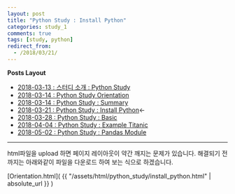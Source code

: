 ```yaml
---
layout: post
title: "Python Study : Install Python"
categories: study_1
comments: true
tags: [study, python]
redirect_from:
  - /2018/03/21/
---
```


**Posts Layout**

- [2018-03-13 : 스터디 소개 : Python Study](https://000namc.github.io/blog/2018/03/13/Python-Study/)
- [2018-03-14 : Python Study Orientation](https://000namc.github.io/blog/2018/03/14/Python-Study-Orientation/)  
- [2018-03-14 : Python Study : Summary](https://000namc.github.io/blog/2018/03/14/Python-Study-Summary/)
- [2018-03-21 : Python Study : Install Python](https://000namc.github.io/blog/2018/03/21/Python-Study-Install-Python/)$\leftarrow$  
- [2018-03-28 : Python Study : Basic](https://000namc.github.io/blog/2018/03/28/Python-Study-Basic/)
- [2018-04-04 : Python Study : Example Titanic](https://000namc.github.io/blog/2018/04/04/Python-Study-Example-Titanic/)
- [2018-05-02 : Python Study : Pandas Module](https://000namc.github.io/blog/2018/05/02/Python-Study-Pandas-Module/)

___

html파일을 upload 하면 페이지 레이아웃이 약간 깨지는 문제가 있습니다.
해결되기 전까지는 아래와같이 파일을 다운로드 하여 보는 식으로 하겠습니다.

[Orientation.html]( {{ "/assets/html/python_study/install_python.html" | absolute_url }} )
